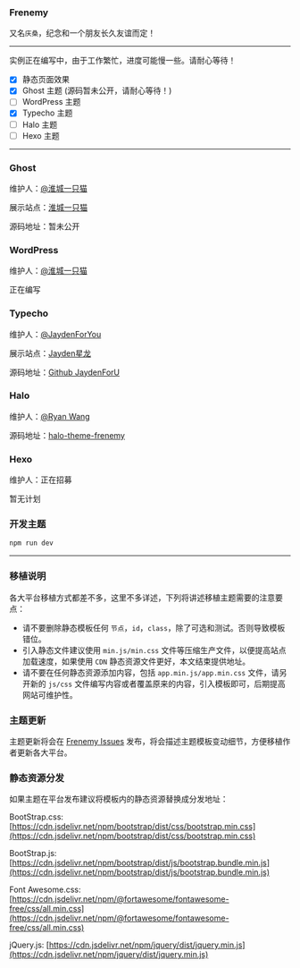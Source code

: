 ### Frenemy

又名`庆桑`，纪念和一个朋友长久友谊而定！

---

实例正在编写中，由于工作繁忙，进度可能慢一些。请耐心等待！

 - [x] 静态页面效果
 - [x] Ghost 主题 (源码暂未公开，请耐心等待！)
 - [ ] WordPress 主题
 - [x] Typecho 主题
 - [ ] Halo 主题
 - [ ] Hexo 主题
 
 ---
 
 ### Ghost
 
 维护人：[@淮城一只猫](https://github.com/JaxsonWang)
 
 展示站点：[淮城一只猫](https://iiong.com)
 
 源码地址：暂未公开
 
 ### WordPress
 
 维护人：[@淮城一只猫](https://github.com/JaxsonWang)
 
 正在编写
 
 ### Typecho
 
 维护人：[@JaydenForYou](https://github.com/JaydenForYou)
 
 展示站点：[Jayden星龙](https://iobiji.com/)

 源码地址：[Github JaydenForU](https://github.com/JaydenForYou/JaydenForU)

### Halo
 
 维护人：[@Ryan Wang](https://github.com/ruibaby)
 
 源码地址：[halo-theme-frenemy](https://github.com/halo-dev/halo-theme-frenemy)

### Hexo
 
 维护人：正在招募
 
 暂无计划

### 开发主题

```bash
npm run dev
```

---

### 移植说明

各大平台移植方式都差不多，这里不多详述，下列将讲述移植主题需要的注意要点：

- 请不要删除静态模板任何 `节点`，`id`，`class`，除了可选和测试。否则导致模板错位。
- 引入静态文件建议使用 `min.js/min.css` 文件等压缩生产文件，以便提高站点加载速度，如果使用 `CDN` 静态资源文件更好，本文结束提供地址。
- 请不要在任何静态资源添加内容，包括 `app.min.js/app.min.css` 文件，请另开新的 `js/css` 文件编写内容或者覆盖原来的内容，引入模板即可，后期提高网站可维护性。

### 主题更新

主题更新将会在 [Frenemy Issues](https://github.com/JaxsonWang/Frenemy/issues) 发布，将会描述主题模板变动细节，方便移植作者更新各大平台。


### 静态资源分发

如果主题在平台发布建议将模板内的静态资源替换成分发地址：

BootStrap.css: [https://cdn.jsdelivr.net/npm/bootstrap/dist/css/bootstrap.min.css](https://cdn.jsdelivr.net/npm/bootstrap/dist/css/bootstrap.min.css)

BootStrap.js: [https://cdn.jsdelivr.net/npm/bootstrap/dist/js/bootstrap.bundle.min.js](https://cdn.jsdelivr.net/npm/bootstrap/dist/js/bootstrap.bundle.min.js)

Font Awesome.css: [https://cdn.jsdelivr.net/npm/@fortawesome/fontawesome-free/css/all.min.css](https://cdn.jsdelivr.net/npm/@fortawesome/fontawesome-free/css/all.min.css)

jQuery.js: [https://cdn.jsdelivr.net/npm/jquery/dist/jquery.min.js](https://cdn.jsdelivr.net/npm/jquery/dist/jquery.min.js)
